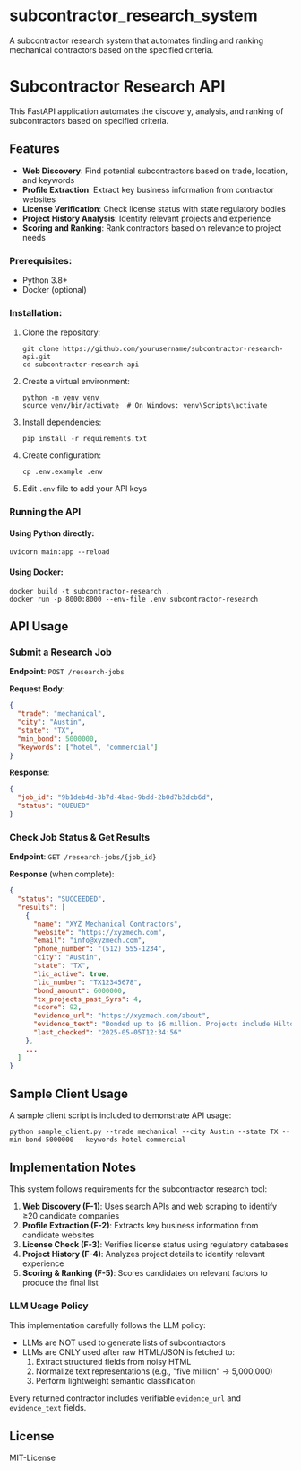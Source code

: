 # subcontractor_research_system
 A subcontractor research system that automates finding and ranking mechanical contractors based on the specified criteria.

# Subcontractor Research API

This FastAPI application automates the discovery, analysis, and ranking of subcontractors based on specified criteria.

## Features

- **Web Discovery**: Find potential subcontractors based on trade, location, and keywords
- **Profile Extraction**: Extract key business information from contractor websites
- **License Verification**: Check license status with state regulatory bodies
- **Project History Analysis**: Identify relevant projects and experience
- **Scoring and Ranking**: Rank contractors based on relevance to project needs



### Prerequisites:

- Python 3.8+
- Docker (optional)

### Installation:

1. Clone the repository:
   ```
   git clone https://github.com/yourusername/subcontractor-research-api.git
   cd subcontractor-research-api
   ```

2. Create a virtual environment:
   ```
   python -m venv venv
   source venv/bin/activate  # On Windows: venv\Scripts\activate
   ```

3. Install dependencies:
   ```
   pip install -r requirements.txt
   ```

4. Create configuration:
   ```
   cp .env.example .env
   ```

5. Edit `.env` file to add your API keys

### Running the API

#### Using Python directly:

```
uvicorn main:app --reload
```

#### Using Docker:

```
docker build -t subcontractor-research .
docker run -p 8000:8000 --env-file .env subcontractor-research
```

## API Usage

### Submit a Research Job

**Endpoint**: `POST /research-jobs`

**Request Body**:
```json
{
  "trade": "mechanical",
  "city": "Austin",
  "state": "TX",
  "min_bond": 5000000,
  "keywords": ["hotel", "commercial"]
}
```

**Response**:
```json
{
  "job_id": "9b1deb4d-3b7d-4bad-9bdd-2b0d7b3dcb6d",
  "status": "QUEUED"
}
```

### Check Job Status & Get Results

**Endpoint**: `GET /research-jobs/{job_id}`

**Response** (when complete):
```json
{
  "status": "SUCCEEDED",
  "results": [
    {
      "name": "XYZ Mechanical Contractors",
      "website": "https://xyzmech.com",
      "email": "info@xyzmech.com",
      "phone_number": "(512) 555-1234",
      "city": "Austin",
      "state": "TX",
      "lic_active": true,
      "lic_number": "TX12345678",
      "bond_amount": 6000000,
      "tx_projects_past_5yrs": 4,
      "score": 92,
      "evidence_url": "https://xyzmech.com/about",
      "evidence_text": "Bonded up to $6 million. Projects include Hilton Austin, 2022...",
      "last_checked": "2025-05-05T12:34:56"
    },
    ...
  ]
}
```

## Sample Client Usage

A sample client script is included to demonstrate API usage:

```
python sample_client.py --trade mechanical --city Austin --state TX --min-bond 5000000 --keywords hotel commercial
```

## Implementation Notes

This system follows requirements for the subcontractor research tool:

1. **Web Discovery (F-1)**: Uses search APIs and web scraping to identify ≥20 candidate companies
2. **Profile Extraction (F-2)**: Extracts key business information from candidate websites
3. **License Check (F-3)**: Verifies license status using regulatory databases
4. **Project History (F-4)**: Analyzes project details to identify relevant experience
5. **Scoring & Ranking (F-5)**: Scores candidates on relevant factors to produce the final list

### LLM Usage Policy

This implementation carefully follows the LLM policy:
- LLMs are NOT used to generate lists of subcontractors
- LLMs are ONLY used after raw HTML/JSON is fetched to:
  1. Extract structured fields from noisy HTML
  2. Normalize text representations (e.g., "five million" → 5,000,000)
  3. Perform lightweight semantic classification

Every returned contractor includes verifiable `evidence_url` and `evidence_text` fields.

## License

MIT-License
